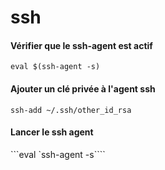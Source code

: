 # ssh

#### Vérifier que le ssh-agent est actif
```eval $(ssh-agent -s)```

#### Ajouter un clé privée à l'agent ssh
```ssh-add ~/.ssh/other_id_rsa```	

#### Lancer le ssh agent
```eval `ssh-agent -s````
